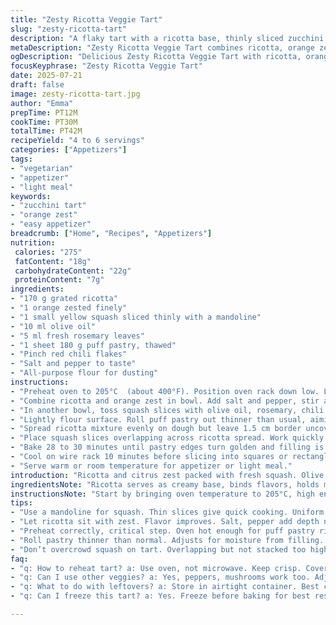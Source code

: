 ```yaml
---
title: "Zesty Ricotta Veggie Tart"
slug: "zesty-ricotta-tart"
description: "A flaky tart with a ricotta base, thinly sliced zucchini tossed in olive oil and herbs, baked until golden. Twists include replacing lemon zest with orange zest and thyme with rosemary, plus swapping zucchini for yellow squash and adding a sprinkle of red chili flakes for heat. The puff pastry is rolled slightly thinner than usual to crisp up faster. Quick to assemble and great as a light meal or appetizer for 4 to 6 people."
metaDescription: "Zesty Ricotta Veggie Tart combines ricotta, orange zest, yellow squash with herbs for a tasty, quick dish. Perfect for appetizers or a light meal."
ogDescription: "Delicious Zesty Ricotta Veggie Tart with ricotta, orange zest, and yellow squash. An ideal appetizer or light meal, simple yet satisfying."
focusKeyphrase: "Zesty Ricotta Veggie Tart"
date: 2025-07-21
draft: false
image: zesty-ricotta-tart.jpg
author: "Emma"
prepTime: PT12M
cookTime: PT30M
totalTime: PT42M
recipeYield: "4 to 6 servings"
categories: ["Appetizers"]
tags:
- "vegetarian"
- "appetizer"
- "light meal"
keywords:
- "zucchini tart"
- "orange zest"
- "easy appetizer"
breadcrumb: ["Home", "Recipes", "Appetizers"]
nutrition: 
 calories: "275"
 fatContent: "18g"
 carbohydrateContent: "22g"
 proteinContent: "7g"
ingredients:
- "170 g grated ricotta"
- "1 orange zested finely"
- "1 small yellow squash sliced thinly with a mandoline"
- "10 ml olive oil"
- "5 ml fresh rosemary leaves"
- "1 sheet 180 g puff pastry, thawed"
- "Pinch red chili flakes"
- "Salt and pepper to taste"
- "All-purpose flour for dusting"
instructions:
- "Preheat oven to 205°C  (about 400°F). Position oven rack down low. Line baking sheet with parchment or silicone mat."
- "Combine ricotta and orange zest in bowl. Add salt and pepper, stir and set aside."
- "In another bowl, toss squash slices with olive oil, rosemary, chili flakes, salt, and pepper. Set aside."
- "Lightly flour surface. Roll puff pastry out thinner than usual, aiming for a 24 cm square. Transfer to baking sheet."
- "Spread ricotta mixture evenly on dough but leave 1.5 cm border uncovered for crisp edges."
- "Place squash slices overlapping across ricotta spread. Work quickly so squash doesn’t get soggy."
- "Bake 28 to 30 minutes until pastry edges turn golden and filling is set."
- "Cool on wire rack 10 minutes before slicing into squares or rectangles."
- "Serve warm or room temperature for appetizer or light meal."
introduction: "Ricotta and citrus zest packed with fresh squash. Olive oil and rosemary. A slight kick from chili flakes. No fuss rolling. Thin layers, tender insides, crisp edges. Rustic but refined. Good for a snack or light dish. Changing lemon for orange adds sweetness without overpowering. Yellow squash smoother in texture, mildly sweet, takes the heat gently. Red chili adds surprise pop without overwhelming the subtleness. Puff pastry ready made, trimmed and rolled just thinner. 30 minutes in hot oven. Quick assembly. No eggs, no nuts involved. Vegetarian, simple flavors. Slices easy to handle at a gathering. Can cool down and still taste lively. Bright colors on golden brown canvas."
ingredientsNote: "Ricotta serves as creamy base, binds flavors, holds moisture without sogginess. Orange zest offers subtle citrus aroma, less sharp than lemon but fragrant. Yellow squash replaces zucchini, softer skin, sweeter note, important to slice uniformly thin for even cooking. Fresh rosemary leaves hold strong piney notes, swapped for thyme to up herbaceous quality. Olive oil coats slices to prevent drying, distributes rosemary and chili flakes. Puff pastry sheet rolled slightly thinner than usual to compensate for moist ricotta and thin squash, ensuring crisp edges that don’t get mushy. Chili flakes optional but add dimension and contrast. Salt and pepper essential to bring out flavors from the beginning. Light dusting of flour prevents sticking during rolling."
instructionsNote: "Start by bringing oven temperature to 205°C, high enough to activate puff pastry rise and crisp edges quickly. Layer flavors thoughtfully: ricotta first spreads creamy base and seals dough. Then vegetable arranged overlapping adds textural interest, ensures every bite has squash. Herbs and chili sprinkled on squash beforehand for uniform distribution, not added later. Roll dough thinner than standard to balance moisture; because ricotta and squash release water during baking, thicker dough risks sogginess. Bake for 28–30 minutes, watching for puffed edges and golden color; any earlier and dough feels doughy, too late and it dries out. Cool for at least 10 minutes to set filling and make slicing easier without breaking pastry. Cubes for casual serving or rectangles for shared plates. No messy crust edges since dough border left plain for crunch. Storing leftovers covered allows reheating without losing crisp texture."
tips:
- "Use a mandoline for squash. Thin slices give quick cooking. Uniform thickness crucial. Avoid uneven texture. It enhances flavor absorption. Makes everything even."
- "Let ricotta sit with zest. Flavor improves. Salt, pepper add depth now. Mix well. Avoid sogginess. Layering flavors leads to better bites, not just texture."
- "Preheat correctly, critical step. Oven hot enough for puff pastry rise. Crisp edges are essential. Lower rack aids even baking. Watch closely for golden color."
- "Roll pastry thinner than normal. Adjusts for moisture from filling. No one wants soggy crust. Quick rise, crisp texture best. Dust surface lightly to help."
- "Don’t overcrowd squash on tart. Overlapping but not stacked too high. Each slice needs heat. Remember, moisture from veggies. It impacts pastry’s crispness."
faq:
- "q: How to reheat tart? a: Use oven, not microwave. Keep crisp. Cover edges lightly. Set at low heat, around 150°C. Check often, don’t dry out."
- "q: Can I use other veggies? a: Yes, peppers, mushrooms work too. Adjust cook time. Softer veggies may need less. Test slices for doneness."
- "q: What to do with leftovers? a: Store in airtight container. Best consumed in two days. Check for sogginess. Crisp in oven if needed."
- "q: Can I freeze this tart? a: Yes. Freeze before baking for best results. Wrap tightly. Bake from frozen state. Adjust time, likely longer."

---
```

